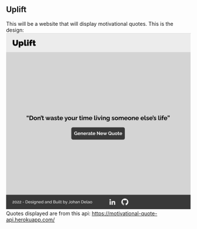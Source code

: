 ## Uplift

This will be a website that will display motivational quotes. This is the design: <br>
<img src="https://github.com/JohanDelao/upLift/blob/main/upliftTemplate.png">
<br>
Quotes displayed are from this api: https://motivational-quote-api.herokuapp.com/
